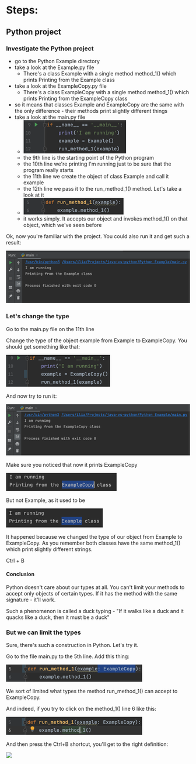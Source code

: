 # Steps:

## Python project

### Investigate the Python project

* go to the Python Example directory
* take a look at the Example.py file
  * There's a class Example with a single method method_1() which prints Printing from the Example class
* take a look at the ExampleCopy.py file
  * There's a class ExampleCopy with a single method method_1() which prints Printing from the ExampleCopy class
* so it means that classes Example and ExampleCopy are the same with the only difference - their methods print slightly different things
* take a look at the main.py file
  * ![img.png](pictures/python-main-construction.png)
  * the 9th line is the starting point of the Python program
  * the 10th line we're printing I'm running just to be sure that the program really starts
  * the 11th line we create the object of class Example and call it example
  * the 12th line we pass it to the run_method_1() method. Let's take a look at it
  * ![img.png](pictures/run-method-1-method.png)
  * it works simply. It accepts our object and invokes method_1() on that object, which we've seen before

Ok, now you're familiar with the project. You could also run it and get such a result:

![img.png](pictures/result-example.png)

### Let's change the type

Go to the main.py file on the 11th line

Change the type of the object example from Example to ExampleCopy. You should get something like that:

![img.png](pictures/change-to-example-copy.png)

And now try to run it:

![img.png](pictures/run-example-copy.png)

Make sure you noticed that now it prints ExampleCopy

![img.png](pictures/sure-copy.png)

But not Example, as it used to be

![img.png](pictures/sure-example.png)

It happened because we changed the type of our object from Example to ExampleCopy. As you remember both classes have 
the same method_1() which print slightly different strings.



Ctrl + B



#### Conclusion

Python doesn't care about our types at all. You can't limit your methods to accept only objects of certain types. 
If it has the method with the same signature - it'll work.

Such a phenomenon is called a duck typing - "If it walks like a duck and it quacks like a duck, then it must be a duck"

### But we can limit the types

Sure, there's such a construction in Python. Let's try it.

Go to the file main.py to the 5th line. Add this thing:

![img.png](pictures/copy-limit.png)

We sort of limited what types the method run_method_1() can accept to ExampleCopy.

And indeed, if you try to click on the method_1() line 6 like this:

![img.png](pictures/copy-click.png)

And then press the Ctrl+B shortcut, you'll get to the right definition:

![](https://github.com/mostdevwill/java-vs-python/raw/master/gifs/go-to-copy.webp)

